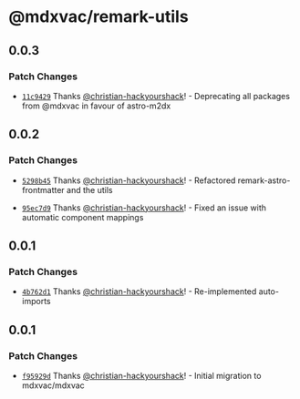 # @mdxvac/remark-utils

## 0.0.3

### Patch Changes

- [`11c9429`](https://github.com/mdxvac/mdxvac/commit/11c942914b6a1f1ebc90a7a4d5e929e514258c63) Thanks [@christian-hackyourshack](https://github.com/christian-hackyourshack)! - Deprecating all packages from @mdxvac in favour of astro-m2dx

## 0.0.2

### Patch Changes

- [`5298b45`](https://github.com/mdxvac/mdxvac/commit/5298b4578d0b5832d9b35cee2568635a9630f354) Thanks [@christian-hackyourshack](https://github.com/christian-hackyourshack)! - Refactored remark-astro-frontmatter and the utils

- [`95ec7d9`](https://github.com/mdxvac/mdxvac/commit/95ec7d951a56d2b8b19b33314ad1d79d52696ea8) Thanks [@christian-hackyourshack](https://github.com/christian-hackyourshack)! - Fixed an issue with automatic component mappings

## 0.0.1

### Patch Changes

- [`4b762d1`](https://github.com/mdxvac/mdxvac/commit/4b762d13c059f1488c7a6abe20585bff6b3fa9d6) Thanks [@christian-hackyourshack](https://github.com/christian-hackyourshack)! - Re-implemented auto-imports

## 0.0.1

### Patch Changes

- [`f95929d`](https://github.com/mdxvac/mdxvac/commit/f95929d036c4273700f5fa632b67d359a8c1d814) Thanks [@christian-hackyourshack](https://github.com/christian-hackyourshack)! - Initial migration to mdxvac/mdxvac
